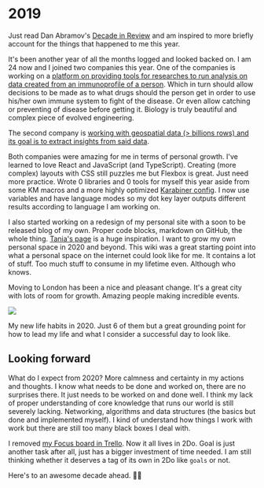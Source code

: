 # 2019

Just read Dan Abramov's [Decade in Review](https://overreacted.io/my-decade-in-review/) and am inspired to more briefly account for the things that happened to me this year.

It's been another year of all the months logged and looked backed on. I am 24 now and I joined two companies this year. One of the companies is working on a [platform on providing tools for researches to run analysis on data created from an immunoprofile of a person](https://enpicom.com). Which in turn should allow decisions to be made as to what drugs should the person get in order to use his/her own immune system to fight of the disease. Or even allow catching or preventing of disease before getting it. Biology is truly beautiful and complex piece of evolved engineering.

The second company is [working with geospatial data (> billions rows) and its goal is to extract insights from said data](https://www.gyana.com).

Both companies were amazing for me in terms of personal growth. I've learned to love React and JavaScript (and TypeScript). Creating (more complex) layouts with CSS still puzzles me but Flexbox is great. Just need more practice. Wrote 0 libraries and 0 tools for myself this year aside from some KM macros and a more highly optimized [Karabiner config](https://github.com/nikitavoloboev/dotfiles/blob/master/karabiner/karabiner.edn). I now use variables and have language modes so my dot key layer outputs different results according to language I am working on.

I also started working on a redesign of my personal site with a soon to be released blog of my own. Proper code blocks, markdown on GitHub, the whole thing. [Tania's page](https://www.taniarascia.com/) is a huge inspiration. I want to grow my own personal space in 2020 and beyond. This wiki was a great starting point into what a personal space on the internet could look like for me. It contains a lot of stuff. Too much stuff to consume in my lifetime even. Although who knows.

Moving to London has been a nice and pleasant change. It's a great city with lots of room for growth. Amazing people making incredible events.

![](https://i.imgur.com/SvGbgFs.jpg)

My new life habits in 2020. Just 6 of them but a great grounding point for how to lead my life and what I consider a successful day to look like.

## Looking forward

What do I expect from 2020? More calmness and certainty in my actions and thoughts. I know what needs to be done and worked on, there are no surprises there. It just needs to be worked on and done well. I think my lack of proper understanding of core knowledge that runs our world is still severely lacking. Networking, algorithms and data structures (the basics but done and implemented myself). I kind of understand how things I work with work but there are still too many black boxes I deal with.

I removed [my Focus board in Trello](https://github.com/nikitavoloboev/knowledge/blob/f6b5344d44b270601fcc5c358100f15d772e7bc4/focusing/focusing.md#focusing-on-whats-important). Now it all lives in 2Do. Goal is just another task after all, just has a bigger investment of time needed. I am still thinking whether it deserves a tag of its own in 2Do like `goals` or not.

Here's to an awesome decade ahead. 🎄🚀
